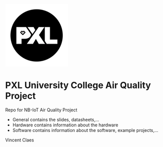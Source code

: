 ![PXL University College Logo][PXL-logo]

# PXL University College Air Quality Project 
Repo for NB-IoT Air Quality Project

- General contains the slides, datasheets,...
- Hardware contains information about the hardware
- Software contains information about the software, example projects,...



Vincent Claes

[PXL-logo]: ./Misc/images/pxl-logo.png "PXL logo"
